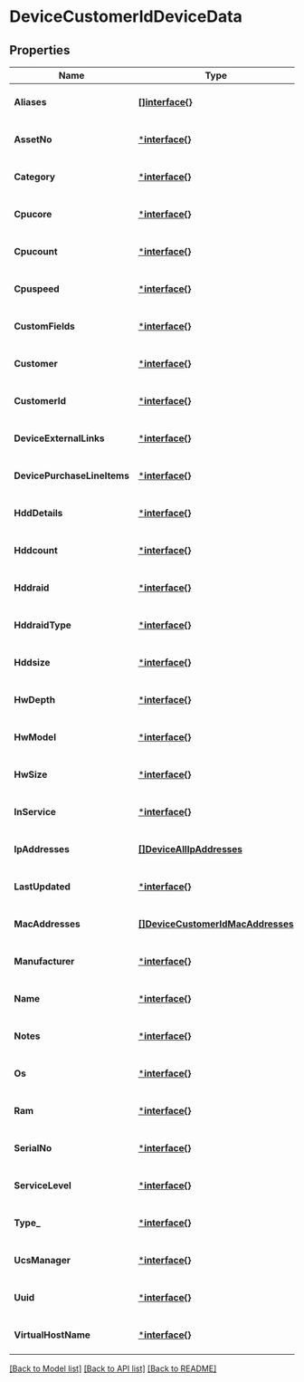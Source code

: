# DeviceCustomerIdDeviceData

## Properties
Name | Type | Description | Notes
------------ | ------------- | ------------- | -------------
**Aliases** | [**[]interface{}**](interface{}.md) |  | [optional] [default to null]
**AssetNo** | [***interface{}**](interface{}.md) |  | [optional] [default to null]
**Category** | [***interface{}**](interface{}.md) |  | [optional] [default to null]
**Cpucore** | [***interface{}**](interface{}.md) |  | [optional] [default to null]
**Cpucount** | [***interface{}**](interface{}.md) |  | [optional] [default to null]
**Cpuspeed** | [***interface{}**](interface{}.md) |  | [optional] [default to null]
**CustomFields** | [***interface{}**](interface{}.md) |  | [optional] [default to null]
**Customer** | [***interface{}**](interface{}.md) |  | [optional] [default to null]
**CustomerId** | [***interface{}**](interface{}.md) |  | [optional] [default to null]
**DeviceExternalLinks** | [***interface{}**](interface{}.md) |  | [optional] [default to null]
**DevicePurchaseLineItems** | [***interface{}**](interface{}.md) |  | [optional] [default to null]
**HddDetails** | [***interface{}**](interface{}.md) |  | [optional] [default to null]
**Hddcount** | [***interface{}**](interface{}.md) |  | [optional] [default to null]
**Hddraid** | [***interface{}**](interface{}.md) |  | [optional] [default to null]
**HddraidType** | [***interface{}**](interface{}.md) |  | [optional] [default to null]
**Hddsize** | [***interface{}**](interface{}.md) |  | [optional] [default to null]
**HwDepth** | [***interface{}**](interface{}.md) |  | [optional] [default to null]
**HwModel** | [***interface{}**](interface{}.md) |  | [optional] [default to null]
**HwSize** | [***interface{}**](interface{}.md) |  | [optional] [default to null]
**InService** | [***interface{}**](interface{}.md) |  | [optional] [default to null]
**IpAddresses** | [**[]DeviceAllIpAddresses**](deviceAllIp_addresses.md) |  | [optional] [default to null]
**LastUpdated** | [***interface{}**](interface{}.md) |  | [optional] [default to null]
**MacAddresses** | [**[]DeviceCustomerIdMacAddresses**](deviceCustomerIdMac_addresses.md) |  | [optional] [default to null]
**Manufacturer** | [***interface{}**](interface{}.md) |  | [optional] [default to null]
**Name** | [***interface{}**](interface{}.md) |  | [optional] [default to null]
**Notes** | [***interface{}**](interface{}.md) |  | [optional] [default to null]
**Os** | [***interface{}**](interface{}.md) |  | [optional] [default to null]
**Ram** | [***interface{}**](interface{}.md) |  | [optional] [default to null]
**SerialNo** | [***interface{}**](interface{}.md) |  | [optional] [default to null]
**ServiceLevel** | [***interface{}**](interface{}.md) |  | [optional] [default to null]
**Type_** | [***interface{}**](interface{}.md) |  | [optional] [default to null]
**UcsManager** | [***interface{}**](interface{}.md) |  | [optional] [default to null]
**Uuid** | [***interface{}**](interface{}.md) |  | [optional] [default to null]
**VirtualHostName** | [***interface{}**](interface{}.md) |  | [optional] [default to null]

[[Back to Model list]](../README.md#documentation-for-models) [[Back to API list]](../README.md#documentation-for-api-endpoints) [[Back to README]](../README.md)


